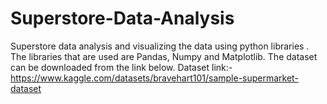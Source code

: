 # Superstore-Data-Analysis
Superstore data analysis and visualizing the data using python libraries .
The libraries that are used are Pandas, Numpy and Matplotlib.
The dataset can be downloaded from the link below.
Dataset link:- https://www.kaggle.com/datasets/bravehart101/sample-supermarket-dataset
